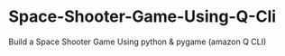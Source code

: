 # Space-Shooter-Game-Using-Q-Cli
Build a Space Shooter Game Using python &amp; pygame (amazon Q CLI)
